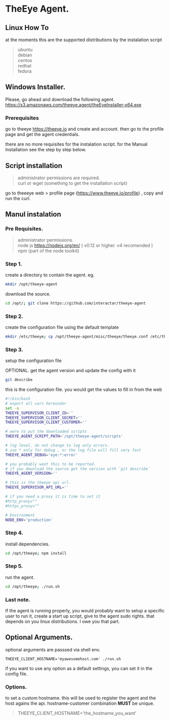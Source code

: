 
# TheEye Agent.


## Linux How To

at the moments this are the supported distributions by the instalation script

> ubuntu   
> debian   
> centos   
> redhat   
> fedora   


## Windows Installer.

Please, go ahead and download the following agent.
https://s3.amazonaws.com/theeye.agent/theEyeInstaller-x64.exe

### Prerequisites

go to theeye https://theeye.io and create and account. then go to the profile page and get the agent credentials.

there are no more requisites for the instalation script. for the Manual Installation see the step by step below.

## Script installation

> administrator permissions are required.   
> curl or wget (something to get the installation script)   

go to theeeye web > profile page (https://www.theeye.io/profile) , copy and run the curl.


## Manul instalation

### Pre Requisites.

> administrator permissions.   
> node js https://nodejs.org/en/ ( v0.12 or higher. v4 recomended )    
> npm (part of the node toolkit)    


### Step 1.

create a directory to contain the agent. eg. 

```sh
mkdir /opt/theeye-agent
```

download the source. 

```sh
cd /opt/; git clone https://github.com/interactar/theeye-agent
```

### Step 2.

create the configuration file using the default template

```sh
mkdir /etc/theeye; cp /opt/theeye-agent/misc/theeye/theeye.conf /etc/theeye/theeye.conf
```

### Step 3.

setup the configuration file

OPTIONAL. get the agent version and update the config with it

```sh
git describe
```

this is the configuration file. you would get the values to fill in from the web

```sh
#!/bin/bash
# export all vars hereunder
set -a
THEEYE_SUPERVISOR_CLIENT_ID=''
THEEYE_SUPERVISOR_CLIENT_SECRET=''
THEEYE_SUPERVISOR_CLIENT_CUSTOMER=''

# were to put the downloaded scripts
THEEYE_AGENT_SCRIPT_PATH='/opt/theeye-agent/scripts'

# log level. do not change to log only errors.
# use * only for debug , or the log file will fill very fast
THEEYE_AGENT_DEBUG='eye:*:error'

# you probably want this to be reported.
# if you download the source get the version with `git describe`
THEEYE_AGENT_VERSION=''

# this is the theeye api url.
THEEYE_SUPERVISOR_API_URL=''

# if you need a proxy it is time to set it
#http_proxy=""
#https_proxy=""

# Environment
NODE_ENV='production'
```

### Step 4.

install dependencies.

```sh
cd /opt/theeye; npm install
```

### Step 5.
run the agent.

```sh
cd /opt/theeye; ./run.sh
```

### Last note.

If the agent is running properly, you would probably want to setup a specific user to run it, create a start up script, give to the agent sudo rights. that depends on you linux distributions. I owe you that part.

## Optional Arguments.

optional arguments are passsed via shell env.

`THEEYE_CLIENT_HOSTNAME='myawesomehost.com' ./run.sh`

if you want to use any option as a default settings, you can set it in the config file.


### Options.

to set a custom hostname. this will be used to register the agent and the host agains the api. hostname-customer combination **MUST** be unique.

> THEEYE_CLIENT_HOSTNAME='the_hostname_you_want'




